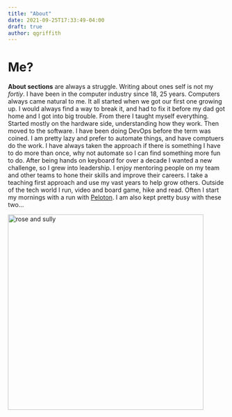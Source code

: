 ```yaml
---
title: "About"
date: 2021-09-25T17:33:49-04:00
draft: true
author: qgriffith
---
```

# Me?

**About sections** are always a struggle. Writing about ones self is not my <em>fortiy</em>. I have been in the computer industry since 18, 25 years. Computers always came natural to me. It all started when we got our first one growing up. I would always find a way to break it, and had to fix it before my dad got home and I got into big trouble. From there I taught myself everything. Started mostly on the hardware side, understanding how they work. Then moved to the software. I have been doing DevOps before the term was coined. I am pretty lazy and prefer to automate things, and have comptuers do the work. I have always taken the approach if there is something I have to do more than once, why not automate so I can find something more fun to do. After being hands on keyboard for over a decade I wanted a new challenge, so I grew into leadership. I enjoy mentoring people on my team and other teams to hone their skills and improve their careers. I take a teaching first approach and use my vast years to help grow others.  Outside of the tech world I run, video and board game, hike and read. Often I start my mornings with a run with [Peloton](https://www.onepeloton.com/). I am also kept pretty busy with these two...

<img src="/images/dogs.jpeg" alt="rose and sully" title="Rosie and Sully" width="450">
